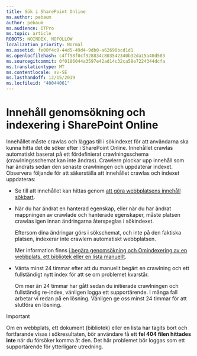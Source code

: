 ```yaml
---
title: Sök i SharePoint Online
ms.author: pebaum
author: pebaum
ms.audience: ITPro
ms.topic: article
ROBOTS: NOINDEX, NOFOLLOW
localization_priority: Normal
ms.assetid: fe00f4c0-44d5-49d4-9db0-a62698bcd1d1
ms.openlocfilehash: c4ff98f0cf928834c803542340b32da15a40d583
ms.sourcegitcommit: 0f0186044a3597e42ad14c32ca58e7224344dcfa
ms.translationtype: MT
ms.contentlocale: sv-SE
ms.lasthandoff: 12/15/2019
ms.locfileid: "40044061"
---
```

# <a name="content-crawling-and-indexing-in-sharepoint-online"></a>Innehåll genomsökning och indexering i SharePoint Online

Innehållet måste crawlas och läggas till i sökindexet för att användarna ska kunna hitta det de söker efter i SharePoint Online. Innehållet crawlas automatiskt baserat på ett fördefinierat crawlningsschema (crawlningsschemat kan inte ändras). Crawlern plockar upp innehåll som har ändrats sedan den senaste crawlningen och uppdaterar indexet. Observera följande för att säkerställa att innehållet crawlas och indexet uppdateras:

- Se till att innehållet kan hittas genom [att göra webbplatsens innehåll sökbart](https://docs.microsoft.com/sharepoint/make-site-content-searchable).

- När du har ändrat en hanterad egenskap, eller när du har ändrat mappningen av crawlade och hanterade egenskaper, måste platsen crawlas igen innan ändringarna återspeglas i sökindexet. 

    Eftersom dina ändringar görs i sökschemat, och inte på den faktiska platsen, indexerar inte crawlern automatiskt webbplatsen. 

    Mer information finns [i begära genomsökning och Omindexering av en webbplats, ett bibliotek eller en lista manuellt](https://docs.microsoft.com/sharepoint/crawl-site-conten).

- Vänta minst 24 timmar efter att du manuellt begärt en crawlning och ett fullständigt nytt index för att se om problemet kvarstår. 

    Om mer än 24 timmar har gått sedan du initierade crawlningen och fullständig re-index, vänligen logga ett supportärende. I många fall arbetar vi redan på en lösning. Vänligen ge oss minst 24 timmar för att slutföra en lösning.

> [!IMPORTANT]
> Om en webbplats, ett dokument (bibliotek) eller en lista har tagits bort och fortfarande visas i sökresultaten, bör användare få ett **fel 404 filen hittades inte** när du försöker komma åt den. Det här problemet bör loggas som ett supportärende för ytterligare utredning. 



